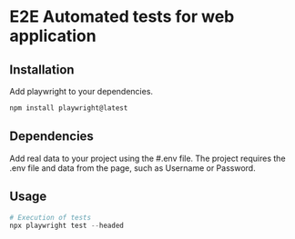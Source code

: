 # E2E Automated tests for web application

## Installation

Add playwright to your dependencies.

```bash
npm install playwright@latest
```

## Dependencies

Add real data to your project using the #.env file. The project requires the .env file and data from the page, such as Username or Password. 

## Usage
```python
# Execution of tests
npx playwright test --headed
```